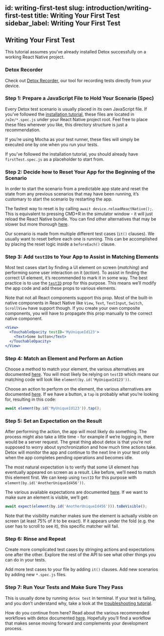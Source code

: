 id: writing-first-test
slug: introduction/writing-first-test
title: Writing Your First Test
sidebar_label: Writing Your First Test
---

## Writing Your First Test

This tutorial assumes you’ve already installed Detox successfully on a working React Native project.

### Detox Recorder

Check out [Detox Recorder](https://github.com/wix/DetoxRecorder), our tool for recording tests directly from your device.

### Step 1: Prepare a JavaScript File to Hold Your Scenario (Spec)

Every Detox test scenario is usually placed in its own JavaScript file. If you’ve followed the [installation tutorial](introduction/getting-started.md), these files are located in `/e2e/*.spec.js` under your React Native project root. Feel free to place these files wherever you like, this directory structure is just a recommendation.

If you’re using Mocha as your test runner, these files will simply be executed one by one when you run your tests.

If you’ve followed the installation tutorial, you should already have `firstTest.spec.js` as a placeholder to start from.

### Step 2: Decide how to Reset Your App for the Beginning of the Scenario

In order to start the scenario from a predictable app state and reset the state from any previous scenarios that may have been running, it’s customary to start the scenario by restarting the app.

The fastest way to reset is by calling `await device.reloadReactNative();`. This is equivalent to pressing CMD+R in the simulator window - it will just reload the React Native bundle. You can find other alternatives that may be slower but more thorough [here](APIRef.DeviceObjectAPI.md).

Our scenario is made from multiple different test cases (`it()` clauses). We usually want to reset before each one is running. This can be accomplished by placing the reset logic inside a `beforeEach()` clause.

### Step 3: Add `testID`s to Your App to Assist in Matching Elements

Most test cases start by finding a UI element on screen (_matching_) and performing some user interaction on it (_action_). To assist in finding the correct UI element, it’s recommended to mark it in some way. The best practice is to use the [`testID`](https://facebook.github.io/react-native/docs/view.html#testid) prop for this purpose. This means we’ll modify the app code and add these props to various elements.

Note that not all React components support this prop. Most of the built-in native components in React Native like `View`, `Text`, `TextInput`, `Switch`, `ScrollView` have support though. If you create your own composite components, you will have to propagate this prop manually to the correct native component.

```jsx
<View>
  <TouchableOpacity testID='MyUniqueId123'>
    <Text>Some button</Text>
  </TouchableOpacity>
</View>
```

### Step 4: Match an Element and Perform an Action

Choose a method to match your element, the various alternatives are documented [here](APIRef.Matchers.md). You will most likely be relying on `testID` which means our matching code will look like `element(by.id('MyUniqueId123'))`.

Choose an action to perform on the element, the various alternatives are documented [here](APIRef.ActionsOnElement.md). If we have a button, a `tap` is probably what you’re looking for, resulting in this code:

```jsx
await element(by.id('MyUniqueId123')).tap();
```

### Step 5: Set an Expectation on the Result

After performing the action, the app will most likely do something. The process might also take a little time - for example if we’re logging in, there would be a server request. The great thing about detox is that you’re not supposed to worry about synchronization and how much time actions take. Detox will monitor the app and continue to the next line in your test only when the app completes pending operations and becomes idle.

The most natural expectation is to verify that some UI element has eventually appeared on screen as a result. Like before, we’ll need to match this element first. We can keep using `testID` for this purpose with `element(by.id('AnotherUniqueId456'))`.

The various available expectations are documented [here](APIRef.Expect.md). If we want to make sure an element is visible, we’ll get:

```jsx
await expect(element(by.id('AnotherUniqueId456'))).toBeVisible();
```

Note that the visibility matcher makes sure the element is actually visible on screen (at least 75% of it to be exact). If it appears under the fold (e.g. the user has to scroll to see it), this specific matcher will fail.

### Step 6: Rinse and Repeat

Create more complicated test cases by stringing actions and expectations one after the other. Explore the rest of the API to see what other things you can do in your tests.

Add more test cases to your file by adding `it()` clauses. Add new scenarios by adding new `*.spec.js` files.

### Step 7: Run Your Tests and Make Sure They Pass

This is usually done by running `detox test` in terminal. If your test is failing, and you don’t understand why, take a look at the [troubleshooting tutorial](Troubleshooting.RunningTests.md).

How do you continue from here? Read about the various recommended workflows with detox documented [here](Introduction.Workflows.md). Hopefully you’ll find a workflow that makes sense moving forward and complements your development process.
